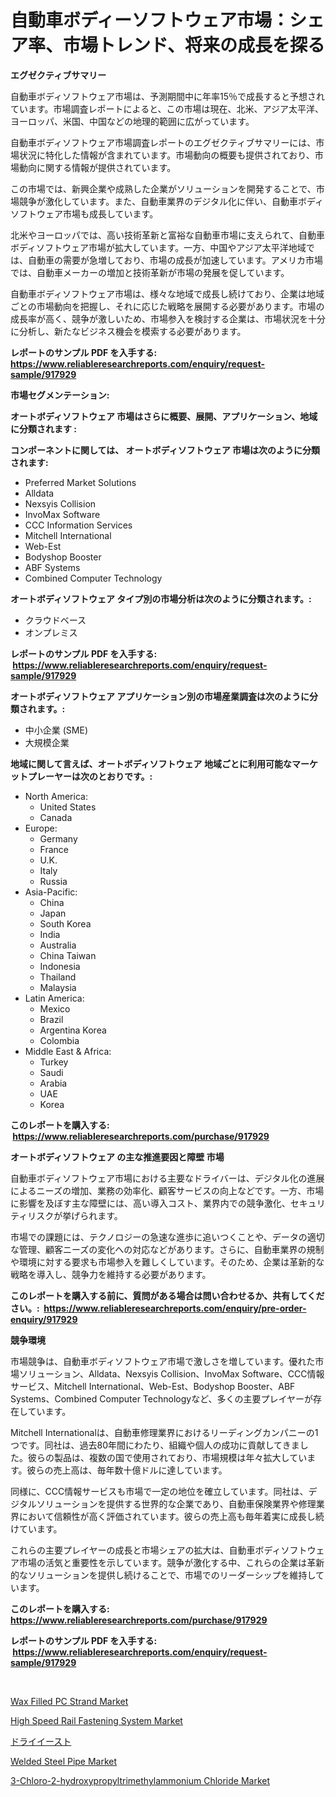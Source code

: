 <p><h1>自動車ボディーソフトウェア市場：シェア率、市場トレンド、将来の成長を探る</h1></p><p><strong>エグゼクティブサマリー</strong></p>
<p><p>自動車ボディソフトウェア市場は、予測期間中に年率15％で成長すると予想されています。市場調査レポートによると、この市場は現在、北米、アジア太平洋、ヨーロッパ、米国、中国などの地理的範囲に広がっています。</p><p>自動車ボディソフトウェア市場調査レポートのエグゼクティブサマリーには、市場状況に特化した情報が含まれています。市場動向の概要も提供されており、市場動向に関する情報が提供されています。</p><p>この市場では、新興企業や成熟した企業がソリューションを開発することで、市場競争が激化しています。また、自動車業界のデジタル化に伴い、自動車ボディソフトウェア市場も成長しています。</p><p>北米やヨーロッパでは、高い技術革新と富裕な自動車市場に支えられて、自動車ボディソフトウェア市場が拡大しています。一方、中国やアジア太平洋地域では、自動車の需要が急増しており、市場の成長が加速しています。アメリカ市場では、自動車メーカーの増加と技術革新が市場の発展を促しています。</p><p>自動車ボディソフトウェア市場は、様々な地域で成長し続けており、企業は地域ごとの市場動向を把握し、それに応じた戦略を展開する必要があります。市場の成長率が高く、競争が激しいため、市場参入を検討する企業は、市場状況を十分に分析し、新たなビジネス機会を模索する必要があります。</p></p>
<p><strong>レポートのサンプル PDF を入手する: <a href="https://www.reliableresearchreports.com/enquiry/request-sample/917929">https://www.reliableresearchreports.com/enquiry/request-sample/917929</a></strong></p>
<p><strong>市場セグメンテーション:</strong></p>
<p><strong> オートボディソフトウェア 市場はさらに概要、展開、アプリケーション、地域に分類されます :</strong></p>
<p><strong>コンポーネントに関しては、 オートボディソフトウェア 市場は次のように分類されます: &nbsp;</strong></p>
<p><ul><li>Preferred Market Solutions</li><li>Alldata</li><li>Nexsyis Collision</li><li>InvoMax Software</li><li>CCC Information Services</li><li>Mitchell International</li><li>Web-Est</li><li>Bodyshop Booster</li><li>ABF Systems</li><li>Combined Computer Technology</li></ul></p>
<p><strong> オートボディソフトウェア タイプ別の市場分析は次のように分類されます。:</strong></p>
<p><ul><li>クラウドベース</li><li>オンプレミス</li></ul></p>
<p><strong>レポートのサンプル PDF を入手する: &nbsp;<a href="https://www.reliableresearchreports.com/enquiry/request-sample/917929">https://www.reliableresearchreports.com/enquiry/request-sample/917929</a></strong></p>
<p><strong> オートボディソフトウェア アプリケーション別の市場産業調査は次のように分類されます。:</strong></p>
<p><ul><li>中小企業 (SME)</li><li>大規模企業</li></ul></p>
<p><strong>地域に関して言えば、オートボディソフトウェア 地域ごとに利用可能なマーケットプレーヤーは次のとおりです。:</strong></p>
<p><ul>
    <li>
        North America:
        <ul>
            <li>United States</li>
            <li>Canada</li>
        </ul>
    </li>
    <li>
        Europe:
        <ul>
            <li>Germany</li>
            <li>France</li>
            <li>U.K.</li>
            <li>Italy</li>
            <li>Russia</li>
        </ul>
    </li>
    <li>
        Asia-Pacific:
        <ul>
            <li>China</li>
            <li>Japan</li>
            <li>South Korea</li>
            <li>India</li>
            <li>Australia</li>
            <li>China Taiwan</li>
            <li>Indonesia</li>
            <li>Thailand</li>
            <li>Malaysia</li>
        </ul>
    </li>
    <li>
        Latin America:
        <ul>
            <li>Mexico</li>
            <li>Brazil</li>
            <li>Argentina Korea</li>
            <li>Colombia</li>
        </ul>
    </li>
    <li>
        Middle East & Africa:
        <ul>
            <li>Turkey</li>
            <li>Saudi</li>
            <li>Arabia</li>
            <li>UAE</li>
            <li>Korea</li>
        </ul>
    </li>
    </ul></p>
<p><strong>このレポートを購入する: &nbsp;<a href="https://www.reliableresearchreports.com/purchase/917929">https://www.reliableresearchreports.com/purchase/917929</a></strong></p>
<p><strong>オートボディソフトウェア の主な推進要因と障壁 市場</strong></p>
<p><p>自動車ボディソフトウェア市場における主要なドライバーは、デジタル化の進展によるニーズの増加、業務の効率化、顧客サービスの向上などです。一方、市場に影響を及ぼす主な障壁には、高い導入コスト、業界内での競争激化、セキュリティリスクが挙げられます。</p><p>市場での課題には、テクノロジーの急速な進歩に追いつくことや、データの適切な管理、顧客ニーズの変化への対応などがあります。さらに、自動車業界の規制や環境に対する要求も市場参入を難しくしています。そのため、企業は革新的な戦略を導入し、競争力を維持する必要があります。</p></p>
<p><strong>このレポートを購入する前に、質問がある場合は問い合わせるか、共有してください。:&nbsp; <a href="https://www.reliableresearchreports.com/enquiry/pre-order-enquiry/917929">https://www.reliableresearchreports.com/enquiry/pre-order-enquiry/917929</a></strong></p>
<p><strong>競争環境</strong></p>
<p><p>市場競争は、自動車ボディソフトウェア市場で激しさを増しています。優れた市場ソリューション、Alldata、Nexsyis Collision、InvoMax Software、CCC情報サービス、Mitchell International、Web-Est、Bodyshop Booster、ABF Systems、Combined Computer Technologyなど、多くの主要プレイヤーが存在しています。</p><p>Mitchell Internationalは、自動車修理業界におけるリーディングカンパニーの1つです。同社は、過去80年間にわたり、組織や個人の成功に貢献してきました。彼らの製品は、複数の国で使用されており、市場規模は年々拡大しています。彼らの売上高は、毎年数十億ドルに達しています。</p><p>同様に、CCC情報サービスも市場で一定の地位を確立しています。同社は、デジタルソリューションを提供する世界的な企業であり、自動車保険業界や修理業界において信頼性が高く評価されています。彼らの売上高も毎年着実に成長し続けています。</p><p>これらの主要プレイヤーの成長と市場シェアの拡大は、自動車ボディソフトウェア市場の活気と重要性を示しています。競争が激化する中、これらの企業は革新的なソリューションを提供し続けることで、市場でのリーダーシップを維持しています。</p></p>
<p><strong>このレポートを購入する: &nbsp; <a href="https://www.reliableresearchreports.com/purchase/917929">https://www.reliableresearchreports.com/purchase/917929</a></strong></p>
<p><strong>レポートのサンプル PDF を入手する: &nbsp;<a href="https://www.reliableresearchreports.com/enquiry/request-sample/917929">https://www.reliableresearchreports.com/enquiry/request-sample/917929</a></strong><strong></strong></p>
<p>&nbsp;</p>
<p><p><a href="https://meowing-canidae-761.notion.site/Wax-Filled-PC-Strand-Market-Growth-Market-Trends-COVID-19-Impact-and-Forecasts-for-period-from-20-b3e8db30276f453ead72b3e2ea9bb3d5">Wax Filled PC Strand Market</a></p><p><a href="https://github.com/BryceTownsendr/Market-Research-Report-List-3/blob/main/high-speed-rail-fastening-system-market.md">High Speed Rail Fastening System Market</a></p><p><a href="https://medium.com/@joanne.southgate/%E4%B9%BE%E7%87%A5%E9%85%B5%E6%AF%8D%E5%B8%82%E5%A0%B4%E3%81%AF-2031%E5%B9%B4%E3%81%BE%E3%81%A7%E3%81%AE%E5%B8%82%E5%A0%B4%E3%82%B7%E3%82%A7%E3%82%A2-%E8%A6%8F%E6%A8%A1-%E4%BA%88%E6%B8%AC%E3%81%AB%E7%84%A6%E7%82%B9%E3%82%92%E5%BD%93%E3%81%A6%E3%81%A6%E3%81%84%E3%81%BE%E3%81%99-bbed535c8264">ドライイースト</a></p><p><a href="https://view.publitas.com/reportprime-1/global-welded-steel-pipe-market-by-types-applications-and-major-players-with-regional-growth-rate-analysis-and-development-situation-from-2024-to-2031/">Welded Steel Pipe Market</a></p><p><a href="https://frill-swim-3cd.notion.site/Decoding-the-3-Chloro-2-hydroxypropyltrimethylammonium-Chloride-Market-A-Deep-Dive-into-the-Latest--aa3d3a9b9dba40788686501c85552790">3-Chloro-2-hydroxypropyltrimethylammonium Chloride Market</a></p></p>